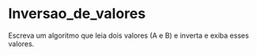 # Inversao_de_valores
Escreva um algoritmo que leia dois valores (A e B) e inverta e exiba esses valores.
